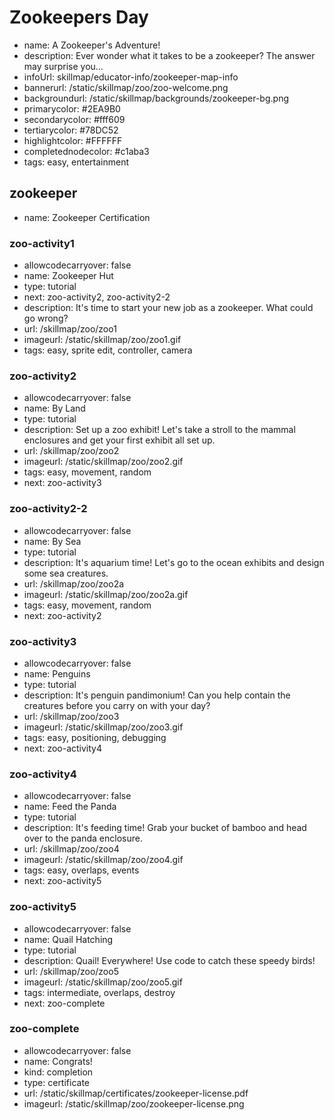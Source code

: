 # Zookeepers Day
* name: A Zookeeper's Adventure!
* description: Ever wonder what it takes to be a zookeeper? The answer may surprise you...
* infoUrl: skillmap/educator-info/zookeeper-map-info
* bannerurl: /static/skillmap/zoo/zoo-welcome.png
* backgroundurl: /static/skillmap/backgrounds/zookeeper-bg.png 
* primarycolor: #2EA9B0
* secondarycolor: #fff609
* tertiarycolor: #78DC52
* highlightcolor: #FFFFFF
* completednodecolor: #c1aba3
* tags: easy, entertainment

## zookeeper
* name: Zookeeper Certification

### zoo-activity1
* allowcodecarryover: false
* name: Zookeeper Hut
* type: tutorial
* next: zoo-activity2, zoo-activity2-2
* description: It's time to start your new job as a zookeeper.  What could go wrong?
* url: /skillmap/zoo/zoo1
* imageurl: /static/skillmap/zoo/zoo1.gif
* tags: easy, sprite edit, controller, camera

### zoo-activity2
* allowcodecarryover: false
* name: By Land
* type: tutorial
* description: Set up a zoo exhibit! Let's take a stroll to the mammal enclosures and get your first exhibit all set up.
* url: /skillmap/zoo/zoo2
* imageurl: /static/skillmap/zoo/zoo2.gif
* tags: easy, movement, random
* next: zoo-activity3

### zoo-activity2-2
* allowcodecarryover: false
* name: By Sea
* type: tutorial
* description: It's aquarium time! Let's go to the ocean exhibits and design some sea creatures.
* url: /skillmap/zoo/zoo2a
* imageurl: /static/skillmap/zoo/zoo2a.gif
* tags: easy, movement, random
* next: zoo-activity2

### zoo-activity3
* allowcodecarryover: false
* name: Penguins
* type: tutorial
* description: It's penguin pandimonium! Can you help contain the creatures before you carry on with your day?
* url: /skillmap/zoo/zoo3
* imageurl: /static/skillmap/zoo/zoo3.gif
* tags: easy, positioning, debugging
* next: zoo-activity4

### zoo-activity4
* allowcodecarryover: false
* name: Feed the Panda
* type: tutorial
* description: It's feeding time! Grab your bucket of bamboo and head over to the panda enclosure.
* url: /skillmap/zoo/zoo4
* imageurl: /static/skillmap/zoo/zoo4.gif
* tags: easy, overlaps, events
* next: zoo-activity5

### zoo-activity5
* allowcodecarryover: false
* name: Quail Hatching
* type: tutorial
* description: Quail! Everywhere! Use code to catch these speedy birds!
* url: /skillmap/zoo/zoo5
* imageurl: /static/skillmap/zoo/zoo5.gif
* tags: intermediate, overlaps, destroy
* next: zoo-complete

### zoo-complete
* allowcodecarryover: false
* name: Congrats!
* kind: completion
* type: certificate
* url: /static/skillmap/certificates/zookeeper-license.pdf
* imageurl: /static/skillmap/zoo/zookeeper-license.png
